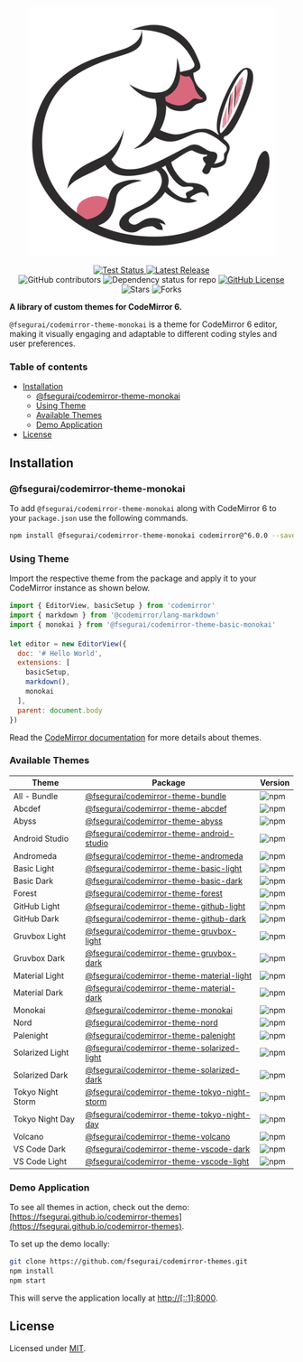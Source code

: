 <p align="center">
  <img alt="CodeMirror 6 Themes Logo" src="https://raw.githubusercontent.com/fsegurai/codemirror-themes/main/public/codemirror-themes.png">
</p>

<p align="center">
  <a href="https://github.com/fsegurai/codemirror-themes">
      <img src="https://img.shields.io/azure-devops/build/fsegurai/Libraries%2520NodeJs/16/main?label=Build%20Status&"
          alt="Test Status">
  </a>
  <a href="https://www.npmjs.org/package/@fsegurai/codemirror-theme-monokai">
      <img src="https://img.shields.io/npm/v/@fsegurai/codemirror-theme-monokai.svg"
          alt="Latest Release">
  </a>
  <br>
  <img alt="GitHub contributors" src="https://img.shields.io/github/contributors/fsegurai/codemirror-themes">
  <img alt="Dependency status for repo" src="https://img.shields.io/librariesio/github/fsegurai/codemirror-themes">
  <a href="https://opensource.org/licenses/MIT">
    <img alt="GitHub License" src="https://img.shields.io/github/license/fsegurai/codemirror-themes">
  </a>
  <br>
  <img alt="Stars" src="https://img.shields.io/github/stars/fsegurai/codemirror-themes?style=square&labelColor=343b41"/>
  <img alt="Forks" src="https://img.shields.io/github/forks/fsegurai/codemirror-themes?style=square&labelColor=343b41"/>
</p>

**A library of custom themes for CodeMirror 6.**

`@fsegurai/codemirror-theme-monokai` is a theme for CodeMirror 6 editor, making it visually engaging and adaptable to different coding styles and user preferences.

### Table of contents

- [Installation](#installation)
  - [@fsegurai/codemirror-theme-monokai](#fseguraicodemirror-theme-monokai)
  - [Using Theme](#using-theme)
  - [Available Themes](#available-themes)
  - [Demo Application](#demo-application)
- [License](#license)

## Installation

### @fsegurai/codemirror-theme-monokai

To add `@fsegurai/codemirror-theme-monokai` along with CodeMirror 6 to your `package.json` use the following commands.

```bash
npm install @fsegurai/codemirror-theme-monokai codemirror@^6.0.0 --save
```

### Using Theme

Import the respective theme from the package and apply it to your CodeMirror instance as shown below.

```javascript
import { EditorView, basicSetup } from 'codemirror'
import { markdown } from '@codemirror/lang-markdown'
import { monokai } from '@fsegurai/codemirror-theme-basic-monokai'

let editor = new EditorView({
  doc: '# Hello World',
  extensions: [
    basicSetup,
    markdown(),
    monokai
  ],
  parent: document.body
})
```

Read the [CodeMirror documentation](https://codemirror.net/6/examples/styling/) for more details about themes.

### Available Themes

| Theme             | Package                                                                                                                    | Version                                                                           |
|-------------------|----------------------------------------------------------------------------------------------------------------------------|-----------------------------------------------------------------------------------|
| All - Bundle      | [@fsegurai/codemirror-theme-bundle](https://www.npmjs.com/package/@fsegurai/codemirror-theme-bundle)                       | ![npm](https://img.shields.io/npm/v/@fsegurai/codemirror-theme-bundle)            |
| Abcdef            | [@fsegurai/codemirror-theme-abcdef](https://www.npmjs.com/package/@fsegurai/codemirror-theme-abcdef)                       | ![npm](https://img.shields.io/npm/v/@fsegurai/codemirror-theme-abcdef)            |
| Abyss             | [@fsegurai/codemirror-theme-abyss](https://www.npmjs.com/package/@fsegurai/codemirror-theme-abyss)                         | ![npm](https://img.shields.io/npm/v/@fsegurai/codemirror-theme-abyss)             |
| Android Studio    | [@fsegurai/codemirror-theme-android-studio](https://www.npmjs.com/package/@fsegurai/codemirror-theme-android-studio)       | ![npm](https://img.shields.io/npm/v/@fsegurai/codemirror-theme-android-studio)    |
| Andromeda         | [@fsegurai/codemirror-theme-andromeda](https://www.npmjs.com/package/@fsegurai/codemirror-theme-andromeda)                 | ![npm](https://img.shields.io/npm/v/@fsegurai/codemirror-theme-andromeda)         |
| Basic Light       | [@fsegurai/codemirror-theme-basic-light](https://www.npmjs.com/package/@fsegurai/codemirror-theme-basic-light)             | ![npm](https://img.shields.io/npm/v/@fsegurai/codemirror-theme-basic-light)       |
| Basic Dark        | [@fsegurai/codemirror-theme-basic-dark](https://www.npmjs.com/package/@fsegurai/codemirror-theme-basic-dark)               | ![npm](https://img.shields.io/npm/v/@fsegurai/codemirror-theme-basic-dark)        |
| Forest            | [@fsegurai/codemirror-theme-forest](https://www.npmjs.com/package/@fsegurai/codemirror-theme-forest)                       | ![npm](https://img.shields.io/npm/v/@fsegurai/codemirror-theme-forest)            |
| GitHub Light      | [@fsegurai/codemirror-theme-github-light](https://www.npmjs.com/package/@fsegurai/codemirror-theme-github-light)           | ![npm](https://img.shields.io/npm/v/@fsegurai/codemirror-theme-github-light)      |
| GitHub Dark       | [@fsegurai/codemirror-theme-github-dark](https://www.npmjs.com/package/@fsegurai/codemirror-theme-github-dark)             | ![npm](https://img.shields.io/npm/v/@fsegurai/codemirror-theme-github-dark)       |
| Gruvbox Light     | [@fsegurai/codemirror-theme-gruvbox-light](https://www.npmjs.com/package/@fsegurai/codemirror-theme-gruvbox-light)         | ![npm](https://img.shields.io/npm/v/@fsegurai/codemirror-theme-gruvbox-light)     |
| Gruvbox Dark      | [@fsegurai/codemirror-theme-gruvbox-dark](https://www.npmjs.com/package/@fsegurai/codemirror-theme-gruvbox-dark)           | ![npm](https://img.shields.io/npm/v/@fsegurai/codemirror-theme-gruvbox-dark)      |
| Material Light    | [@fsegurai/codemirror-theme-material-light](https://www.npmjs.com/package/@fsegurai/codemirror-theme-material-light)       | ![npm](https://img.shields.io/npm/v/@fsegurai/codemirror-theme-material-light)    |
| Material Dark     | [@fsegurai/codemirror-theme-material-dark](https://www.npmjs.com/package/@fsegurai/codemirror-theme-material-dark)         | ![npm](https://img.shields.io/npm/v/@fsegurai/codemirror-theme-material-dark)     |
| Monokai           | [@fsegurai/codemirror-theme-monokai](https://www.npmjs.com/package/@fsegurai/codemirror-theme-monokai)                     | ![npm](https://img.shields.io/npm/v/@fsegurai/codemirror-theme-monokai)           |
| Nord              | [@fsegurai/codemirror-theme-nord](https://www.npmjs.com/package/@fsegurai/codemirror-theme-nord)                           | ![npm](https://img.shields.io/npm/v/@fsegurai/codemirror-theme-nord)              |
| Palenight         | [@fsegurai/codemirror-theme-palenight](https://www.npmjs.com/package/@fsegurai/codemirror-theme-palenight)                 | ![npm](https://img.shields.io/npm/v/@fsegurai/codemirror-theme-palenight)         |
| Solarized Light   | [@fsegurai/codemirror-theme-solarized-light](https://www.npmjs.com/package/@fsegurai/codemirror-theme-solarized-light)     | ![npm](https://img.shields.io/npm/v/@fsegurai/codemirror-theme-solarized-light)   |
| Solarized Dark    | [@fsegurai/codemirror-theme-solarized-dark](https://www.npmjs.com/package/@fsegurai/codemirror-theme-solarized-dark)       | ![npm](https://img.shields.io/npm/v/@fsegurai/codemirror-theme-solarized-dark)    |
| Tokyo Night Storm | [@fsegurai/codemirror-theme-tokyo-night-storm](https://www.npmjs.com/package/@fsegurai/codemirror-theme-tokyo-night-storm) | ![npm](https://img.shields.io/npm/v/@fsegurai/codemirror-theme-tokyo-night-storm) |
| Tokyo Night Day   | [@fsegurai/codemirror-theme-tokyo-night-day](https://www.npmjs.com/package/@fsegurai/codemirror-theme-tokyo-night-day)     | ![npm](https://img.shields.io/npm/v/@fsegurai/codemirror-theme-tokyo-night-day)   |
| Volcano           | [@fsegurai/codemirror-theme-volcano](https://www.npmjs.com/package/@fsegurai/codemirror-theme-volcano)                     | ![npm](https://img.shields.io/npm/v/@fsegurai/codemirror-theme-volcano)           |
| VS Code Dark      | [@fsegurai/codemirror-theme-vscode-dark](https://www.npmjs.com/package/@fsegurai/codemirror-theme-vscode-dark)             | ![npm](https://img.shields.io/npm/v/@fsegurai/codemirror-theme-vscode-dark)       |
| VS Code Light     | [@fsegurai/codemirror-theme-vscode-light](https://www.npmjs.com/package/@fsegurai/codemirror-theme-vscode-light)           | ![npm](https://img.shields.io/npm/v/@fsegurai/codemirror-theme-vscode-light)      |

### Demo Application

To see all themes in action, check out the demo: [https://fsegurai.github.io/codemirror-themes](https://fsegurai.github.io/codemirror-themes).

To set up the demo locally:

```bash
git clone https://github.com/fsegurai/codemirror-themes.git
npm install
npm start
```

This will serve the application locally at [http://[::1]:8000](http://[::1]:8000).

## License

Licensed under [MIT](https://opensource.org/licenses/MIT).
